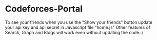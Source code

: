 # Codeforces-Portal
To see your friends when you use the "Show your friends" button update your api key and api secret in Javascript file "home.js"
Other features of Search, Graph and Blogs will work even without updating the code.:)